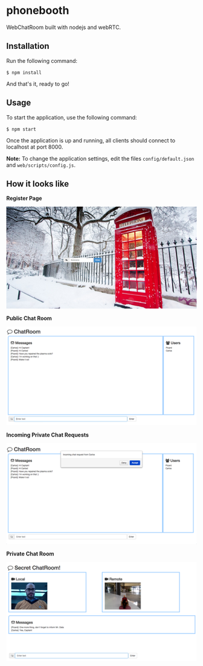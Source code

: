 # phonebooth

WebChatRoom built with nodejs and webRTC.

## Installation

Run the following command:

```
$ npm install
```

And that's it, ready to go!

## Usage

To start the application, use the following command:

```
$ npm start
```

Once the application is up and running, all clients should connect to localhost at port 8000.

**Note:** To change the application settings, edit the files `config/default.json` and `web/scripts/config.js`.

## How it looks like

**Register Page**

![alt tag](https://raw.githubusercontent.com/carlos4ndre/phonebooth/master/demo/register.png)

**Public Chat Room**

![alt tag](https://raw.githubusercontent.com/carlos4ndre/phonebooth/master/demo/public-chat.png)

**Incoming Private Chat Requests**

![alt tag](https://raw.githubusercontent.com/carlos4ndre/phonebooth/master/demo/incoming-chat-request.png)

**Private Chat Room**

![alt tag](https://raw.githubusercontent.com/carlos4ndre/phonebooth/master/demo/private-chat-request.png)

